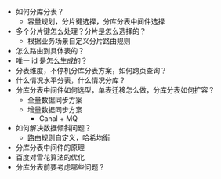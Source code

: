 - 如何分库分表？
  - 容量规划，分片键选择，分库分表中间件选择
- 多个分片键怎么处理？分片是怎么选择的？
  - 根据业务场景自定义分片路由规则
- 怎么路由到具体表的？
- 唯一 id 是怎么生成的？
- 分表维度，不停机分库分表方案，如何跨页查询？
- 什么情况水平分表，什么情况分库？
- 分库分表中间件如何选型，单表迁移怎么做，分库分表如何扩容？
  - 全量数据同步方案
  - 增量数据同步方案
    - Canal + MQ
- 如何解决数据倾斜问题？
  - 路由规则自定义，哈希均衡
- 分库分表中间件的原理
- 百度对雪花算法的优化
- 分库分表前要考虑哪些问题？